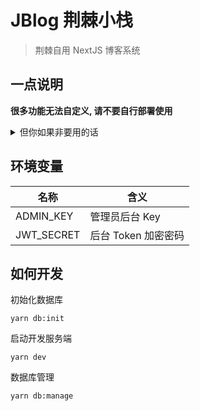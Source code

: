 # JBlog 荆棘小栈

> 荆棘自用 NextJS 博客系统

## 一点说明

**很多功能无法自定义, 请不要自行部署使用**

<details>
  <summary>但你如果非要用的话</summary>
  <del>那也不行</del>
</details>

## 环境变量

| 名称       | 含义                |
| ---------- | ------------------- |
| ADMIN_KEY  | 管理员后台 Key      |
| JWT_SECRET | 后台 Token 加密密码 |

## 如何开发

初始化数据库

```
yarn db:init
```

启动开发服务端

```
yarn dev
```

数据库管理

```
yarn db:manage
```
